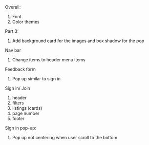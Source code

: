 Overall:
1. Font
2. Color themes

Part 3:
1. Add background card for the images and box shadow for the pop

Nav bar
1. Change items to header menu items

Feedback form
1. Pop up similar to sign in 

Sign in/ Join
1. header
2. filters
3. listings (cards)
4. page number
5. footer

Sign in pop-up:
1. Pop up not centering when user scroll to the bottom